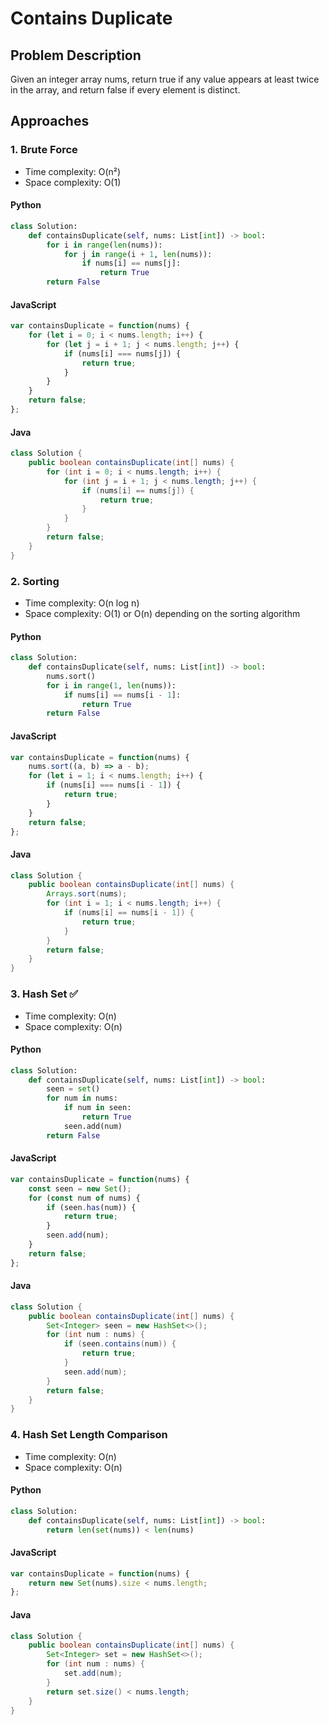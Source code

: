 # Contains Duplicate

## Problem Description
Given an integer array nums, return true if any value appears at least twice in the array, and return false if every element is distinct.

## Approaches

### 1. Brute Force
* Time complexity: O(n²)
* Space complexity: O(1)

#### Python
```python
class Solution:
    def containsDuplicate(self, nums: List[int]) -> bool:
        for i in range(len(nums)):
            for j in range(i + 1, len(nums)):
                if nums[i] == nums[j]:
                    return True
        return False
```

#### JavaScript
```javascript
var containsDuplicate = function(nums) {
    for (let i = 0; i < nums.length; i++) {
        for (let j = i + 1; j < nums.length; j++) {
            if (nums[i] === nums[j]) {
                return true;
            }
        }
    }
    return false;
};
```

#### Java
```java
class Solution {
    public boolean containsDuplicate(int[] nums) {
        for (int i = 0; i < nums.length; i++) {
            for (int j = i + 1; j < nums.length; j++) {
                if (nums[i] == nums[j]) {
                    return true;
                }
            }
        }
        return false;
    }
}
```

### 2. Sorting
* Time complexity: O(n log n)
* Space complexity: O(1) or O(n) depending on the sorting algorithm

#### Python
```python
class Solution:
    def containsDuplicate(self, nums: List[int]) -> bool:
        nums.sort()
        for i in range(1, len(nums)):
            if nums[i] == nums[i - 1]:
                return True
        return False
```

#### JavaScript
```javascript
var containsDuplicate = function(nums) {
    nums.sort((a, b) => a - b);
    for (let i = 1; i < nums.length; i++) {
        if (nums[i] === nums[i - 1]) {
            return true;
        }
    }
    return false;
};
```

#### Java
```java
class Solution {
    public boolean containsDuplicate(int[] nums) {
        Arrays.sort(nums);
        for (int i = 1; i < nums.length; i++) {
            if (nums[i] == nums[i - 1]) {
                return true;
            }
        }
        return false;
    }
}
```

### 3. Hash Set ✅
* Time complexity: O(n)
* Space complexity: O(n)

#### Python
```python
class Solution:
    def containsDuplicate(self, nums: List[int]) -> bool:
        seen = set()
        for num in nums:
            if num in seen:
                return True
            seen.add(num)
        return False
```

#### JavaScript
```javascript
var containsDuplicate = function(nums) {
    const seen = new Set();
    for (const num of nums) {
        if (seen.has(num)) {
            return true;
        }
        seen.add(num);
    }
    return false;
};
```

#### Java
```java
class Solution {
    public boolean containsDuplicate(int[] nums) {
        Set<Integer> seen = new HashSet<>();
        for (int num : nums) {
            if (seen.contains(num)) {
                return true;
            }
            seen.add(num);
        }
        return false;
    }
}
```

### 4. Hash Set Length Comparison
* Time complexity: O(n)
* Space complexity: O(n)

#### Python
```python
class Solution:
    def containsDuplicate(self, nums: List[int]) -> bool:
        return len(set(nums)) < len(nums)
```

#### JavaScript
```javascript
var containsDuplicate = function(nums) {
    return new Set(nums).size < nums.length;
};
```

#### Java
```java
class Solution {
    public boolean containsDuplicate(int[] nums) {
        Set<Integer> set = new HashSet<>();
        for (int num : nums) {
            set.add(num);
        }
        return set.size() < nums.length;
    }
}
```
